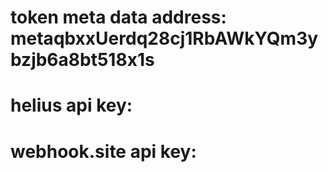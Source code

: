# token meta data address: metaqbxxUerdq28cj1RbAWkYQm3ybzjb6a8bt518x1s

# helius api key: 
# webhook.site api key: 
